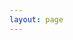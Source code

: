 ```yaml
---
layout: page
---
```


<script setup>
  import {
    VPTeamPage,
    VPTeamPageTitle,
    VPTeamMembers,
    VPTeamPageSection
  } from 'vitepress/theme';

  const members2022 = [
    {
      avatar: 'https://www.github.com/BlackishGreen33.png',
      name: 'BlackishGreen33',
      desc: `JS === "女子小学生"`,
      org: '计算机学院',
      links: [
        { icon: 'github', link: 'https://github.com/BlackishGreen33' },
      ]
    },
    {
      avatar: 'https://www.github.com/konodioda727.png',
      name: 'konodioda727',
      desc: `华师GGBond`,
      org: '计算机学院',
      links: [
        { icon: 'github', link: 'https://github.com/konodioda727' },
      ]
    },
    {
      avatar: 'https://www.github.com/poememory.png',
      name: 'poememory',
      desc: `早睡早起`,
      org: '人工智能教育学部',
      links: [
        { icon: 'github', link: 'https://github.com/poememory' },
      ]
    },
    {
      avatar: 'https://www.github.com/MaggieMii.png',
      name: 'MaggieMii',
      desc: `不驰于空想，不骛于虚声`,
      org: '计算机学院',
      links: [
        { icon: 'github', link: 'https://github.com/MaggieMii' },
      ]
    },
  ]

  const members2021 = [
    {
      avatar: 'https://www.github.com/Old-Second.png',
      name: 'OldSecond',
      desc: `Do not go gentle into that good night`,
      org: '计算机学院',
      links: [
        { icon: 'github', link: 'https://github.com/Old-Second' },
      ]
    },
    {
      avatar: 'https://www.github.com/MUMU46.png',
      name: 'MUMU',
      desc: `开心就好啊`,
      org: '计算机学院',
      links: [
        { icon: 'github', link: 'https://github.com/MUMU46' },
      ]
    },
    {
      avatar: 'https://www.github.com/lyxaaaa.png',
      name: 'lyxaaaa',
      desc: `慢慢走啊欣赏`,
      org: '计算机学院',
      links: [
        { icon: 'github', link: 'https://github.com/lyxaaaa' },
      ]
    },
    {
      avatar: 'https://www.github.com/KXNZH.png',
      name: 'KXNZH',
      desc: `乐观的搞笑女`,
      links: [
        { icon: 'github', link: 'https://github.com/KXNZH' },
      ]
    },
    {
      avatar: 'https://www.github.com/hiiiroko.png',
      name: 'H1rk',
      desc: `Life is short, you need Python.`,
      org: '计算机学院',
      links: [
        { icon: 'github', link: 'https://github.com/hiiiroko' },
      ]
    },
    {
      avatar: 'https://www.github.com/likeztmy.png',
      name: 'likeztmy',
      desc: `...CODING...`,
      org: '计算机学院',
      links: [
        { icon: 'github', link: 'https://github.com/likeztmy' },
      ]
    },
  ]

  const members2020 = [
    {
      avatar: 'https://www.github.com/joker0231.png',
      name: 'joker0231',
      links: [
        { icon: 'github', link: 'https://github.com/joker0231' },
      ]
    },
    {
      avatar: 'https://www.github.com/Lruler.png',
      name: 'Lruler',
      desc: `劳动最光荣`,
      org: '计算机学院',
      links: [
        { icon: 'github', link: 'https://github.com/Lruler' },
      ]
    },
    {
      avatar: 'https://www.github.com/qingxuanying.png',
      name: 'qingxuanying',
      links: [
        { icon: 'github', link: 'https://github.com/qingxuanying' },
      ]
    },
    {
      avatar: 'https://www.github.com/KiteU.png',
      name: 'KiteU',
      links: [
        { icon: 'github', link: 'https://github.com/KiteU' },
      ]
    },
    {
      avatar: 'https://www.github.com/jitu.png',
      name: 'jitu',
      links: [
        { icon: 'github', link: 'https://github.com/jitu' },
      ]
    },
    {
      avatar: 'https://www.github.com/EuniceGithub.png',
      name: 'EuniceGithub',
      links: [
        { icon: 'github', link: 'https://github.com/EuniceGithub' },
      ]
    },
  ]

  const members2019 = [
    {
      avatar: 'https://www.github.com/HCLacids.png',
      name: 'HCLacids',
      links: [
        { icon: 'github', link: 'https://github.com/HCLacids' },
      ]
    },
    {
      avatar: 'https://www.github.com/yolo.png',
      name: 'yolo',
      links: [
        { icon: 'github', link: 'https://github.com/yolo' },
      ]
    },
    {
      avatar: 'https://www.github.com/shi-zhong.png',
      name: 'shi-zhong',
      links: [
        { icon: 'github', link: 'https://github.com/shi-zhong' },
      ]
    },
    {
      avatar: 'https://www.github.com/sjy.png',
      name: 'sjy',
      links: [
        { icon: 'github', link: 'https://github.com/sjy' },
      ]
    },
  ]

  const members2018 = [
    {
      avatar: 'https://www.github.com/lilixuelian.png',
      name: 'lilixuelian',
      links: [
        { icon: 'github', link: 'https://github.com/lilixuelian' },
      ]
    },
    {
      avatar: 'https://www.github.com/LadderLay.png',
      name: 'LadderLay',
      links: [
        { icon: 'github', link: 'https://github.com/LadderLay' },
      ]
    },
    {
      avatar: 'https://www.github.com/ildnyy.png',
      name: 'ildnyy',
      links: [
        { icon: 'github', link: 'https://github.com/ildnyy' },
      ]
    },
    {
      avatar: 'https://www.github.com/jonusis.png',
      name: 'jonusis',
      links: [
        { icon: 'github', link: 'https://github.com/jonusis' },
      ]
    },
    {
      avatar: 'https://www.github.com/Amybiubiu.png',
      name: 'Amybiubiu',
      links: [
        { icon: 'github', link: 'https://github.com/Amybiubiu' },
      ]
    },
    {
      avatar: 'https://www.github.com/Moomyd.png',
      name: 'Moomyd',
      links: [
        { icon: 'github', link: 'https://github.com/Moomyd' },
      ]
    },
  ]

  const members2017 = [
    {
      avatar: 'https://www.github.com/KuTuGu.png',
      name: 'KuTuGu',
      links: [
        { icon: 'github', link: 'https://github.com/KuTuGu' },
      ]
    },
    {
      avatar: 'https://www.github.com/darkglimmer.png',
      name: 'darkglimmer',
      links: [
        { icon: 'github', link: 'https://github.com/darkglimmer' },
      ]
    },
    {
      avatar: 'https://www.github.com/yanyuw.png',
      name: 'yanyuw',
      links: [
        { icon: 'github', link: 'https://github.com/yanyuw' },
      ]
    },
    {
      avatar: 'https://www.github.com/wwyqianqian.png',
      name: 'wwyqianqian',
      links: [
        { icon: 'github', link: 'https://github.com/wwyqianqian' },
      ]
    },
  ]

  const members2016 = [
    {
      avatar: 'https://www.github.com/Cruyun.png',
      name: 'Cruyun',
      links: [
        { icon: 'github', link: 'https://github.com/Cruyun' },
      ]
    },
    {
      avatar: 'https://www.github.com/Zendq1998.png',
      name: 'Zendq1998',
      links: [
        { icon: 'github', link: 'https://github.com/Zendq1998' },
      ]
    },
    {
      avatar: 'https://www.github.com/fengzi2016.png',
      name: 'fengzi2016',
      links: [
        { icon: 'github', link: 'https://github.com/fengzi2016' },
      ]
    },
  ]

  const members2015 = [
    {
      avatar: 'https://www.github.com/Amanda111.png',
      name: 'Cruyun',
      links: [
        { icon: 'github', link: 'https://github.com/Amanda111' },
      ]
    },
    {
      avatar: 'https://www.github.com/Elegenthus.png',
      name: 'Elegenthus',
      links: [
        { icon: 'github', link: 'https://github.com/Elegenthus' },
      ]
    },
  ]

  const members2014 = [
    {
      avatar: 'https://www.github.com/stephenLYZ.png',
      name: 'stephenLYZ',
      links: [
        { icon: 'github', link: 'https://github.com/stephenLYZ' },
      ]
    },
  ]

  const members2013 = [
    {
      avatar: 'https://www.github.com/zxc0328.png',
      name: 'zxc0328',
      links: [
        { icon: 'github', link: 'https://github.com/zxc0328' },
      ]
    },
  ]
</script>

<VPTeamPage>
  <VPTeamPageTitle>
    <template #title>木犀团队 前端组</template>
    <template #lead>...</template>
  </VPTeamPageTitle>
  <VPTeamPageSection>
    <template #title>2022 级</template>
    <template #lead>...</template>
    <template #members>
      <VPTeamMembers size="small" :members="members2022"/>
    </template>
  </VPTeamPageSection>
  <VPTeamPageSection>
    <template #title>2021 级</template>
    <template #lead>...</template>
    <template #members>
      <VPTeamMembers size="small" :members="members2021"/>
    </template>
  </VPTeamPageSection>
  <VPTeamPageSection>
    <template #title>2020 级</template>
    <template #lead>...</template>
    <template #members>
      <VPTeamMembers size="small" :members="members2020"/>
    </template>
  </VPTeamPageSection>
  <VPTeamPageSection>
    <template #title>2019 级</template>
    <template #lead>...</template>
    <template #members>
      <VPTeamMembers size="small" :members="members2019"/>
    </template>
  </VPTeamPageSection>
  <VPTeamPageSection>
    <template #title>2018 级</template>
    <template #lead>...</template>
    <template #members>
      <VPTeamMembers size="small" :members="members2018"/>
    </template>
  </VPTeamPageSection>
  <VPTeamPageSection>
    <template #title>2017 级</template>
    <template #lead>...</template>
    <template #members>
      <VPTeamMembers size="small" :members="members2017"/>
    </template>
  </VPTeamPageSection>
  <VPTeamPageSection>
    <template #title>2016 级</template>
    <template #lead>...</template>
    <template #members>
      <VPTeamMembers size="small" :members="members2016"/>
    </template>
  </VPTeamPageSection>
  <VPTeamPageSection>
    <template #title>2015 级</template>
    <template #lead>...</template>
    <template #members>
      <VPTeamMembers size="small" :members="members2015"/>
    </template>
  </VPTeamPageSection>
  <VPTeamPageSection>
    <template #title>2014 级</template>
    <template #lead>...</template>
    <template #members>
      <VPTeamMembers size="small" :members="members2014"/>
    </template>
  </VPTeamPageSection>
  <VPTeamPageSection>
    <template #title>2013 级</template>
    <template #lead>...</template>
    <template #members>
      <VPTeamMembers size="small" :members="members2013"/>
    </template>
  </VPTeamPageSection>
</VPTeamPage>
